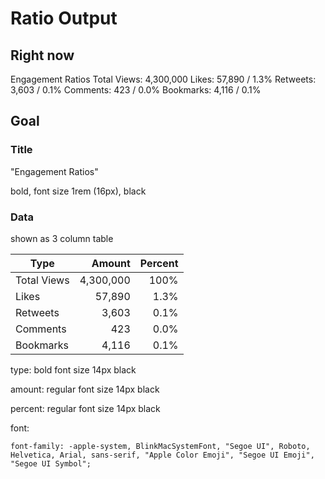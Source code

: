 # Ratio Output

## Right now

Engagement Ratios
Total Views: 4,300,000
Likes: 57,890 / 1.3%
Retweets: 3,603 / 0.1%
Comments: 423 / 0.0%
Bookmarks: 4,116 / 0.1%

## Goal

### Title

"Engagement Ratios"

bold, font size 1rem (16px), black

### Data

shown as 3 column table

| Type        |    Amount | Percent |
| ----------- | --------: | ------: |
| Total Views | 4,300,000 |    100% |
| Likes       |    57,890 |    1.3% |
| Retweets    |     3,603 |    0.1% |
| Comments    |       423 |    0.0% |
| Bookmarks   |     4,116 |    0.1% |

type:
bold
font size 14px
black

amount:
regular
font size 14px
black

percent:
regular
font size 14px
black

font:

    font-family: -apple-system, BlinkMacSystemFont, "Segoe UI", Roboto, Helvetica, Arial, sans-serif, "Apple Color Emoji", "Segoe UI Emoji", "Segoe UI Symbol";
